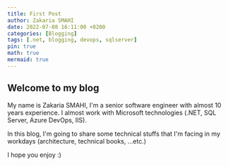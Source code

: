 ```yaml
---
title: First Post
author: Zakaria SMAHI
date: 2022-07-08 16:11:00 +0200
categories: [Blogging]
tags: [.net, blogging, devops, sqlserver]
pin: true
math: true
mermaid: true
---
```


## Welcome to my blog

My name is Zakaria SMAHI, I'm a senior software engineer with almost 10 years experience. I almost work with Microsoft technologies (.NET, SQL Server, Azure DevOps, IIS).

In this blog, I'm going to share some technical stuffs that I'm facing in my workdays (architecture, technical books, ...etc.)


I hope you enjoy :)
